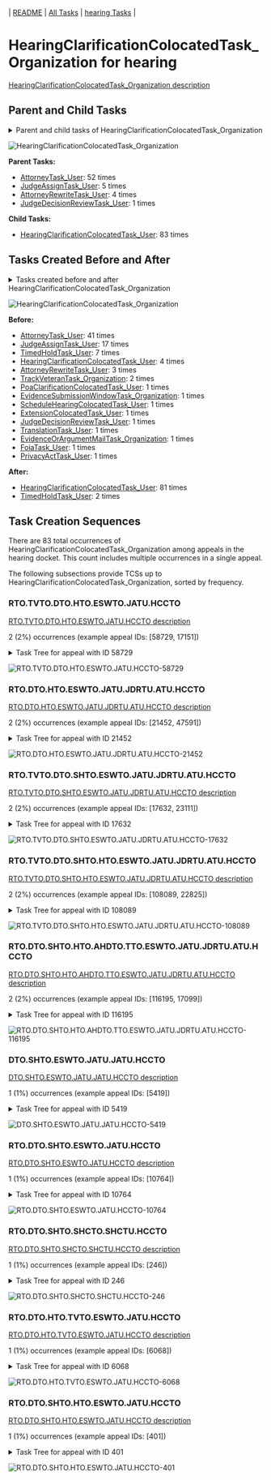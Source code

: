 <!-- DO NOT EDIT THIS FILE.  This file is autogenerated. -->
| [README](../README.md) | [All Tasks](../alltasks.md) | [hearing Tasks](tasklist.md) |

# HearingClarificationColocatedTask_Organization for hearing

[HearingClarificationColocatedTask_Organization description](../descr/HearingClarificationColocatedTask_Organization.md)

## Parent and Child Tasks

<details><summary markdown='span'>Parent and child tasks of HearingClarificationColocatedTask_Organization
</summary>

```
digraph G {
rankdir=LR;
node [shape=box]
"HearingClarificationColocatedTask_Organization" -> "HearingClarificationColocatedTask_User" [label=83]
"AttorneyTask_User" -> "HearingClarificationColocatedTask_Organization" [label=52]
"JudgeAssignTask_User" -> "HearingClarificationColocatedTask_Organization" [label=5]
"AttorneyRewriteTask_User" -> "HearingClarificationColocatedTask_Organization" [label=4]
"JudgeDecisionReviewTask_User" -> "HearingClarificationColocatedTask_Organization" [label=1]
}
```
</details>

![HearingClarificationColocatedTask_Organization](dot/HearingClarificationColocatedTask_Organization-parentchild.dot.png)

**Parent Tasks:**

   * [AttorneyTask_User](AttorneyTask_User.md): 52 times
   * [JudgeAssignTask_User](JudgeAssignTask_User.md): 5 times
   * [AttorneyRewriteTask_User](AttorneyRewriteTask_User.md): 4 times
   * [JudgeDecisionReviewTask_User](JudgeDecisionReviewTask_User.md): 1 times

**Child Tasks:**

   * [HearingClarificationColocatedTask_User](HearingClarificationColocatedTask_User.md): 83 times

## Tasks Created Before and After

<details><summary markdown='span'>Tasks created before and after HearingClarificationColocatedTask_Organization</summary>

```
digraph G {
rankdir=LR;

"HearingClarificationColocatedTask_Organization" -> "HearingClarificationColocatedTask_User" [label=81]
"HearingClarificationColocatedTask_Organization" -> "TimedHoldTask_User" [label=2]
"AttorneyTask_User" -> "HearingClarificationColocatedTask_Organization" [label=41]
"JudgeAssignTask_User" -> "HearingClarificationColocatedTask_Organization" [label=17]
"TimedHoldTask_User" -> "HearingClarificationColocatedTask_Organization" [label=7]
"HearingClarificationColocatedTask_User" -> "HearingClarificationColocatedTask_Organization" [label=4]
"AttorneyRewriteTask_User" -> "HearingClarificationColocatedTask_Organization" [label=3]
"TrackVeteranTask_Organization" -> "HearingClarificationColocatedTask_Organization" [label=2]
"TranslationTask_User" -> "HearingClarificationColocatedTask_Organization" [label=1]
"ScheduleHearingColocatedTask_User" -> "HearingClarificationColocatedTask_Organization" [label=1]
"PrivacyActTask_User" -> "HearingClarificationColocatedTask_Organization" [label=1]
"PoaClarificationColocatedTask_User" -> "HearingClarificationColocatedTask_Organization" [label=1]
"JudgeDecisionReviewTask_User" -> "HearingClarificationColocatedTask_Organization" [label=1]
"FoiaTask_User" -> "HearingClarificationColocatedTask_Organization" [label=1]
"ExtensionColocatedTask_User" -> "HearingClarificationColocatedTask_Organization" [label=1]
"EvidenceSubmissionWindowTask_Organization" -> "HearingClarificationColocatedTask_Organization" [label=1]
"EvidenceOrArgumentMailTask_Organization" -> "HearingClarificationColocatedTask_Organization" [label=1]
}
```
</details>

![HearingClarificationColocatedTask_Organization](dot/HearingClarificationColocatedTask_Organization.dot.png)

**Before:**

   * [AttorneyTask_User](AttorneyTask_User.md): 41 times
   * [JudgeAssignTask_User](JudgeAssignTask_User.md): 17 times
   * [TimedHoldTask_User](TimedHoldTask_User.md): 7 times
   * [HearingClarificationColocatedTask_User](HearingClarificationColocatedTask_User.md): 4 times
   * [AttorneyRewriteTask_User](AttorneyRewriteTask_User.md): 3 times
   * [TrackVeteranTask_Organization](TrackVeteranTask_Organization.md): 2 times
   * [PoaClarificationColocatedTask_User](PoaClarificationColocatedTask_User.md): 1 times
   * [EvidenceSubmissionWindowTask_Organization](EvidenceSubmissionWindowTask_Organization.md): 1 times
   * [ScheduleHearingColocatedTask_User](ScheduleHearingColocatedTask_User.md): 1 times
   * [ExtensionColocatedTask_User](ExtensionColocatedTask_User.md): 1 times
   * [JudgeDecisionReviewTask_User](JudgeDecisionReviewTask_User.md): 1 times
   * [TranslationTask_User](TranslationTask_User.md): 1 times
   * [EvidenceOrArgumentMailTask_Organization](EvidenceOrArgumentMailTask_Organization.md): 1 times
   * [FoiaTask_User](FoiaTask_User.md): 1 times
   * [PrivacyActTask_User](PrivacyActTask_User.md): 1 times

**After:**

   * [HearingClarificationColocatedTask_User](HearingClarificationColocatedTask_User.md): 81 times
   * [TimedHoldTask_User](TimedHoldTask_User.md): 2 times

## Task Creation Sequences

There are 83 total occurrences of HearingClarificationColocatedTask_Organization among appeals in the hearing docket.  This count includes multiple occurrences in a single appeal.

The following subsections provide TCSs up to HearingClarificationColocatedTask_Organization, sorted by frequency.

### RTO.TVTO.DTO.HTO.ESWTO.JATU.HCCTO

[RTO.TVTO.DTO.HTO.ESWTO.JATU.HCCTO description](../descr/RTO.TVTO.DTO.HTO.ESWTO.JATU.HCCTO.md)

2 (2%) occurrences (example appeal IDs: [58729, 17151])

<details><summary markdown='span'>Task Tree for appeal with ID 58729</summary>

```
@startuml
skinparam {
  ObjectBorderColor #555
  ObjectBorderThickness 0
  ObjectFontStyle bold
  ObjectFontSize 14
  ObjectAttributeFontColor #333
  ObjectAttributeFontSize 12
}
  object 0.RootTask #8dd3c7 {
Organization
}
  object 1.TrackVeteranTask #bebada {
Organization
}
  object 2.DistributionTask #ffffb3 {
Organization
}
  object 3.HearingTask #fb8072 {
Organization
}
  object 4.ScheduleHearingTask #80b1d3 {
Organization
}
  object 5.EvidenceSubmissionWindowTask #fccde5 {
Organization
}
  object 6.JudgeAssignTask #ccebc5 {
User
}
  object 7.JudgeDecisionReviewTask #d9d9d9 {
User
}
  object 8.AttorneyTask #bc80bd {
User
}
  object 9.HearingClarificationColocatedTask #ccebc5 {
Organization  <back:white>    </back>
}
  object 10.HearingClarificationColocatedTask #ccebc5 {
User
}
  object 11.HearingClarificationColocatedTask #ccebc5 {
User
}
  object 12.TimedHoldTask #fccde5 {
User
}
  object 13.HearingClarificationColocatedTask #ccebc5 {
Organization  <back:white>    </back>
}
  object 14.HearingClarificationColocatedTask #ccebc5 {
User
}
  object 15.TimedHoldTask #fccde5 {
User
}
  object 16.ScheduleHearingColocatedTask #ccebc5 {
Organization
}
  object 17.DistributionTask #ffffb3 {
Organization
}
  object 18.HearingTask #fb8072 {
Organization
}
  object 19.ScheduleHearingTask #80b1d3 {
Organization
}
  object 20.EvidenceSubmissionWindowTask #fccde5 {
Organization
}
  object 21.JudgeAssignTask #ccebc5 {
User
}
  object 22.JudgeDecisionReviewTask #d9d9d9 {
User
}
  object 23.AttorneyTask #bc80bd {
User
}
  object 24.BvaDispatchTask #b3de69 {
Organization
}
  object 25.BvaDispatchTask #b3de69 {
User
}
  object 26.EvidenceOrArgumentMailTask #ffffb3 {
Organization
}
  object 27.EvidenceOrArgumentMailTask #ffffb3 {
Organization
}
  object 28.EvidenceOrArgumentMailTask #ffffb3 {
User
}
  object 29.EvidenceOrArgumentMailTask #ffffb3 {
Organization
}
  object 30.EvidenceOrArgumentMailTask #ffffb3 {
Organization
}
  object 31.EvidenceOrArgumentMailTask #ffffb3 {
User
}
  object 32.EvidenceOrArgumentMailTask #ffffb3 {
User
}
  object 33.EvidenceOrArgumentMailTask #ffffb3 {
User
}
0.RootTask -- 1.TrackVeteranTask
0.RootTask -- 2.DistributionTask
2.DistributionTask -- 3.HearingTask
3.HearingTask -- 4.ScheduleHearingTask
3.HearingTask -- 5.EvidenceSubmissionWindowTask
0.RootTask -- 6.JudgeAssignTask
0.RootTask -- 7.JudgeDecisionReviewTask
7.JudgeDecisionReviewTask -- 8.AttorneyTask
8.AttorneyTask -- 9.HearingClarificationColocatedTask
9.HearingClarificationColocatedTask -- 10.HearingClarificationColocatedTask
9.HearingClarificationColocatedTask -- 11.HearingClarificationColocatedTask
11.HearingClarificationColocatedTask -- 12.TimedHoldTask
8.AttorneyTask -- 13.HearingClarificationColocatedTask
13.HearingClarificationColocatedTask -- 14.HearingClarificationColocatedTask
14.HearingClarificationColocatedTask -- 15.TimedHoldTask
8.AttorneyTask -- 16.ScheduleHearingColocatedTask
0.RootTask -- 17.DistributionTask
17.DistributionTask -- 18.HearingTask
18.HearingTask -- 19.ScheduleHearingTask
18.HearingTask -- 20.EvidenceSubmissionWindowTask
0.RootTask -- 21.JudgeAssignTask
0.RootTask -- 22.JudgeDecisionReviewTask
22.JudgeDecisionReviewTask -- 23.AttorneyTask
0.RootTask -- 24.BvaDispatchTask
24.BvaDispatchTask -- 25.BvaDispatchTask
0.RootTask -- 26.EvidenceOrArgumentMailTask
26.EvidenceOrArgumentMailTask -- 27.EvidenceOrArgumentMailTask
27.EvidenceOrArgumentMailTask -- 28.EvidenceOrArgumentMailTask
0.RootTask -- 29.EvidenceOrArgumentMailTask
29.EvidenceOrArgumentMailTask -- 30.EvidenceOrArgumentMailTask
30.EvidenceOrArgumentMailTask -- 31.EvidenceOrArgumentMailTask
30.EvidenceOrArgumentMailTask -- 32.EvidenceOrArgumentMailTask
27.EvidenceOrArgumentMailTask -- 33.EvidenceOrArgumentMailTask
@enduml
```
</details>

![RTO.TVTO.DTO.HTO.ESWTO.JATU.HCCTO-58729](uml/RTO.TVTO.DTO.HTO.ESWTO.JATU.HCCTO-58729.png)

### RTO.DTO.HTO.ESWTO.JATU.JDRTU.ATU.HCCTO

[RTO.DTO.HTO.ESWTO.JATU.JDRTU.ATU.HCCTO description](../descr/RTO.DTO.HTO.ESWTO.JATU.JDRTU.ATU.HCCTO.md)

2 (2%) occurrences (example appeal IDs: [21452, 47591])

<details><summary markdown='span'>Task Tree for appeal with ID 21452</summary>

```
@startuml
skinparam {
  ObjectBorderColor #555
  ObjectBorderThickness 0
  ObjectFontStyle bold
  ObjectFontSize 14
  ObjectAttributeFontColor #333
  ObjectAttributeFontSize 12
}
  object 0.RootTask #8dd3c7 {
Organization
}
  object 1.DistributionTask #ffffb3 {
Organization
}
  object 2.HearingTask #fb8072 {
Organization
}
  object 3.ScheduleHearingTask #80b1d3 {
Organization
}
  object 4.EvidenceSubmissionWindowTask #fccde5 {
Organization
}
  object 5.JudgeAssignTask #ccebc5 {
User
}
  object 6.JudgeDecisionReviewTask #d9d9d9 {
User
}
  object 7.AttorneyTask #bc80bd {
User
}
  object 8.HearingClarificationColocatedTask #ccebc5 {
Organization  <back:white>    </back>
}
  object 9.HearingClarificationColocatedTask #ccebc5 {
User
}
0.RootTask -- 1.DistributionTask
1.DistributionTask -- 2.HearingTask
2.HearingTask -- 3.ScheduleHearingTask
2.HearingTask -- 4.EvidenceSubmissionWindowTask
0.RootTask -- 5.JudgeAssignTask
0.RootTask -- 6.JudgeDecisionReviewTask
6.JudgeDecisionReviewTask -- 7.AttorneyTask
7.AttorneyTask -- 8.HearingClarificationColocatedTask
8.HearingClarificationColocatedTask -- 9.HearingClarificationColocatedTask
@enduml
```
</details>

![RTO.DTO.HTO.ESWTO.JATU.JDRTU.ATU.HCCTO-21452](uml/RTO.DTO.HTO.ESWTO.JATU.JDRTU.ATU.HCCTO-21452.png)

### RTO.TVTO.DTO.SHTO.ESWTO.JATU.JDRTU.ATU.HCCTO

[RTO.TVTO.DTO.SHTO.ESWTO.JATU.JDRTU.ATU.HCCTO description](../descr/RTO.TVTO.DTO.SHTO.ESWTO.JATU.JDRTU.ATU.HCCTO.md)

2 (2%) occurrences (example appeal IDs: [17632, 23111])

<details><summary markdown='span'>Task Tree for appeal with ID 17632</summary>

```
@startuml
skinparam {
  ObjectBorderColor #555
  ObjectBorderThickness 0
  ObjectFontStyle bold
  ObjectFontSize 14
  ObjectAttributeFontColor #333
  ObjectAttributeFontSize 12
}
  object 0.RootTask #8dd3c7 {
Organization
}
  object 1.TrackVeteranTask #bebada {
Organization
}
  object 2.DistributionTask #ffffb3 {
Organization
}
  object 3.HearingTask #fb8072 {
Organization
}
  object 4.ScheduleHearingTask #80b1d3 {
Organization
}
  object 5.AssignHearingDispositionTask #8dd3c7 {
Organization
}
  object 6.EvidenceSubmissionWindowTask #fccde5 {
Organization
}
  object 7.JudgeAssignTask #ccebc5 {
User
}
  object 8.JudgeDecisionReviewTask #d9d9d9 {
User
}
  object 9.AttorneyTask #bc80bd {
User
}
  object 10.HearingClarificationColocatedTask #ccebc5 {
Organization  <back:white>    </back>
}
  object 11.HearingClarificationColocatedTask #ccebc5 {
User
}
  object 12.TimedHoldTask #fccde5 {
User
}
  object 13.BvaDispatchTask #b3de69 {
Organization
}
  object 14.BvaDispatchTask #b3de69 {
User
}
  object 15.BvaDispatchTask #b3de69 {
User
}
  object 16.BvaDispatchTask #b3de69 {
User
}
0.RootTask -- 1.TrackVeteranTask
0.RootTask -- 2.DistributionTask
2.DistributionTask -- 3.HearingTask
3.HearingTask -- 4.ScheduleHearingTask
3.HearingTask -- 5.AssignHearingDispositionTask
2.DistributionTask -- 6.EvidenceSubmissionWindowTask
0.RootTask -- 7.JudgeAssignTask
0.RootTask -- 8.JudgeDecisionReviewTask
8.JudgeDecisionReviewTask -- 9.AttorneyTask
9.AttorneyTask -- 10.HearingClarificationColocatedTask
10.HearingClarificationColocatedTask -- 11.HearingClarificationColocatedTask
11.HearingClarificationColocatedTask -- 12.TimedHoldTask
0.RootTask -- 13.BvaDispatchTask
13.BvaDispatchTask -- 14.BvaDispatchTask
13.BvaDispatchTask -- 15.BvaDispatchTask
13.BvaDispatchTask -- 16.BvaDispatchTask
@enduml
```
</details>

![RTO.TVTO.DTO.SHTO.ESWTO.JATU.JDRTU.ATU.HCCTO-17632](uml/RTO.TVTO.DTO.SHTO.ESWTO.JATU.JDRTU.ATU.HCCTO-17632.png)

### RTO.TVTO.DTO.SHTO.HTO.ESWTO.JATU.JDRTU.ATU.HCCTO

[RTO.TVTO.DTO.SHTO.HTO.ESWTO.JATU.JDRTU.ATU.HCCTO description](../descr/RTO.TVTO.DTO.SHTO.HTO.ESWTO.JATU.JDRTU.ATU.HCCTO.md)

2 (2%) occurrences (example appeal IDs: [108089, 22825])

<details><summary markdown='span'>Task Tree for appeal with ID 108089</summary>

```
@startuml
skinparam {
  ObjectBorderColor #555
  ObjectBorderThickness 0
  ObjectFontStyle bold
  ObjectFontSize 14
  ObjectAttributeFontColor #333
  ObjectAttributeFontSize 12
}
  object 0.RootTask #8dd3c7 {
Organization
}
  object 1.TrackVeteranTask #bebada {
Organization
}
  object 2.DistributionTask #ffffb3 {
Organization
}
  object 3.HearingTask #fb8072 {
Organization
}
  object 4.ScheduleHearingTask #80b1d3 {
Organization
}
  object 5.AssignHearingDispositionTask #8dd3c7 {
Organization
}
  object 6.HearingTask #fb8072 {
Organization
}
  object 7.ScheduleHearingTask #80b1d3 {
Organization
}
  object 8.EvidenceSubmissionWindowTask #fccde5 {
Organization
}
  object 9.JudgeAssignTask #ccebc5 {
User
}
  object 10.OtherMotionMailTask #ffed6f {
Organization
}
  object 11.OtherMotionMailTask #ffed6f {
Organization
}
  object 12.JudgeDecisionReviewTask #d9d9d9 {
User
}
  object 13.AttorneyTask #bc80bd {
User
}
  object 14.OtherMotionMailTask #ffed6f {
User
}
  object 15.HearingClarificationColocatedTask #ccebc5 {
Organization  <back:white>    </back>
}
  object 16.HearingClarificationColocatedTask #ccebc5 {
User
}
  object 17.OtherColocatedTask #80b1d3 {
Organization
}
  object 18.OtherColocatedTask #80b1d3 {
User
}
  object 19.TimedHoldTask #fccde5 {
User
}
  object 20.TimedHoldTask #fccde5 {
User
}
0.RootTask -- 1.TrackVeteranTask
0.RootTask -- 2.DistributionTask
2.DistributionTask -- 3.HearingTask
3.HearingTask -- 4.ScheduleHearingTask
3.HearingTask -- 5.AssignHearingDispositionTask
2.DistributionTask -- 6.HearingTask
6.HearingTask -- 7.ScheduleHearingTask
6.HearingTask -- 8.EvidenceSubmissionWindowTask
0.RootTask -- 9.JudgeAssignTask
0.RootTask -- 10.OtherMotionMailTask
10.OtherMotionMailTask -- 11.OtherMotionMailTask
0.RootTask -- 12.JudgeDecisionReviewTask
12.JudgeDecisionReviewTask -- 13.AttorneyTask
11.OtherMotionMailTask -- 14.OtherMotionMailTask
13.AttorneyTask -- 15.HearingClarificationColocatedTask
15.HearingClarificationColocatedTask -- 16.HearingClarificationColocatedTask
13.AttorneyTask -- 17.OtherColocatedTask
17.OtherColocatedTask -- 18.OtherColocatedTask
18.OtherColocatedTask -- 19.TimedHoldTask
18.OtherColocatedTask -- 20.TimedHoldTask
@enduml
```
</details>

![RTO.TVTO.DTO.SHTO.HTO.ESWTO.JATU.JDRTU.ATU.HCCTO-108089](uml/RTO.TVTO.DTO.SHTO.HTO.ESWTO.JATU.JDRTU.ATU.HCCTO-108089.png)

### RTO.DTO.SHTO.HTO.AHDTO.TTO.ESWTO.JATU.JDRTU.ATU.HCCTO

[RTO.DTO.SHTO.HTO.AHDTO.TTO.ESWTO.JATU.JDRTU.ATU.HCCTO description](../descr/RTO.DTO.SHTO.HTO.AHDTO.TTO.ESWTO.JATU.JDRTU.ATU.HCCTO.md)

2 (2%) occurrences (example appeal IDs: [116195, 17099])

<details><summary markdown='span'>Task Tree for appeal with ID 116195</summary>

```
@startuml
skinparam {
  ObjectBorderColor #555
  ObjectBorderThickness 0
  ObjectFontStyle bold
  ObjectFontSize 14
  ObjectAttributeFontColor #333
  ObjectAttributeFontSize 12
}
  object 0.RootTask #8dd3c7 {
Organization
}
  object 1.DistributionTask #ffffb3 {
Organization
}
  object 2.HearingTask #fb8072 {
Organization
}
  object 3.ScheduleHearingTask #80b1d3 {
Organization
}
  object 4.AssignHearingDispositionTask #8dd3c7 {
Organization
}
  object 5.HearingTask #fb8072 {
Organization
}
  object 6.AssignHearingDispositionTask #8dd3c7 {
Organization
}
  object 7.HearingTask #fb8072 {
Organization
}
  object 8.AssignHearingDispositionTask #8dd3c7 {
Organization
}
  object 9.HearingTask #fb8072 {
Organization
}
  object 10.ScheduleHearingTask #80b1d3 {
Organization
}
  object 11.TranscriptionTask #fb8072 {
Organization
}
  object 12.EvidenceSubmissionWindowTask #fccde5 {
Organization
}
  object 13.JudgeAssignTask #ccebc5 {
User
}
  object 14.JudgeDecisionReviewTask #d9d9d9 {
User
}
  object 15.AttorneyTask #bc80bd {
User
}
  object 16.HearingClarificationColocatedTask #ccebc5 {
Organization  <back:white>    </back>
}
  object 17.HearingClarificationColocatedTask #ccebc5 {
User
}
  object 18.TimedHoldTask #fccde5 {
User
}
0.RootTask -- 1.DistributionTask
1.DistributionTask -- 2.HearingTask
2.HearingTask -- 3.ScheduleHearingTask
2.HearingTask -- 4.AssignHearingDispositionTask
1.DistributionTask -- 5.HearingTask
5.HearingTask -- 6.AssignHearingDispositionTask
1.DistributionTask -- 7.HearingTask
7.HearingTask -- 8.AssignHearingDispositionTask
1.DistributionTask -- 9.HearingTask
9.HearingTask -- 10.ScheduleHearingTask
8.AssignHearingDispositionTask -- 11.TranscriptionTask
8.AssignHearingDispositionTask -- 12.EvidenceSubmissionWindowTask
0.RootTask -- 13.JudgeAssignTask
0.RootTask -- 14.JudgeDecisionReviewTask
14.JudgeDecisionReviewTask -- 15.AttorneyTask
15.AttorneyTask -- 16.HearingClarificationColocatedTask
16.HearingClarificationColocatedTask -- 17.HearingClarificationColocatedTask
17.HearingClarificationColocatedTask -- 18.TimedHoldTask
@enduml
```
</details>

![RTO.DTO.SHTO.HTO.AHDTO.TTO.ESWTO.JATU.JDRTU.ATU.HCCTO-116195](uml/RTO.DTO.SHTO.HTO.AHDTO.TTO.ESWTO.JATU.JDRTU.ATU.HCCTO-116195.png)

### DTO.SHTO.ESWTO.JATU.JATU.HCCTO

[DTO.SHTO.ESWTO.JATU.JATU.HCCTO description](../descr/DTO.SHTO.ESWTO.JATU.JATU.HCCTO.md)

1 (1%) occurrences (example appeal IDs: [5419])

<details><summary markdown='span'>Task Tree for appeal with ID 5419</summary>

```
@startuml
skinparam {
  ObjectBorderColor #555
  ObjectBorderThickness 0
  ObjectFontStyle bold
  ObjectFontSize 14
  ObjectAttributeFontColor #333
  ObjectAttributeFontSize 12
}
  object 0.RootTask #8dd3c7 {
Organization
}
  object 1.TrackVeteranTask #bebada {
Organization
}
  object 2.DistributionTask #ffffb3 {
Organization
}
  object 3.HearingTask #fb8072 {
Organization
}
  object 4.ScheduleHearingTask #80b1d3 {
Organization
}
  object 5.AssignHearingDispositionTask #8dd3c7 {
Organization
}
  object 6.EvidenceSubmissionWindowTask #fccde5 {
Organization
}
  object 7.JudgeAssignTask #ccebc5 {
User
}
  object 8.JudgeDecisionReviewTask #d9d9d9 {
User
}
  object 9.AttorneyTask #bc80bd {
User
}
  object 10.JudgeAssignTask #ccebc5 {
User
}
  object 11.HearingClarificationColocatedTask #ccebc5 {
Organization  <back:white>    </back>
}
  object 12.HearingClarificationColocatedTask #ccebc5 {
User
}
  object 13.TimedHoldTask #fccde5 {
User
}
  object 14.JudgeDecisionReviewTask #d9d9d9 {
User
}
  object 15.AttorneyTask #bc80bd {
User
}
0.RootTask -- 1.TrackVeteranTask
0.RootTask -- 2.DistributionTask
2.DistributionTask -- 3.HearingTask
3.HearingTask -- 4.ScheduleHearingTask
3.HearingTask -- 5.AssignHearingDispositionTask
2.DistributionTask -- 6.EvidenceSubmissionWindowTask
0.RootTask -- 7.JudgeAssignTask
0.RootTask -- 8.JudgeDecisionReviewTask
8.JudgeDecisionReviewTask -- 9.AttorneyTask
0.RootTask -- 10.JudgeAssignTask
10.JudgeAssignTask -- 11.HearingClarificationColocatedTask
11.HearingClarificationColocatedTask -- 12.HearingClarificationColocatedTask
12.HearingClarificationColocatedTask -- 13.TimedHoldTask
0.RootTask -- 14.JudgeDecisionReviewTask
14.JudgeDecisionReviewTask -- 15.AttorneyTask
@enduml
```
</details>

![DTO.SHTO.ESWTO.JATU.JATU.HCCTO-5419](uml/DTO.SHTO.ESWTO.JATU.JATU.HCCTO-5419.png)

### RTO.DTO.SHTO.ESWTO.JATU.HCCTO

[RTO.DTO.SHTO.ESWTO.JATU.HCCTO description](../descr/RTO.DTO.SHTO.ESWTO.JATU.HCCTO.md)

1 (1%) occurrences (example appeal IDs: [10764])

<details><summary markdown='span'>Task Tree for appeal with ID 10764</summary>

```
@startuml
skinparam {
  ObjectBorderColor #555
  ObjectBorderThickness 0
  ObjectFontStyle bold
  ObjectFontSize 14
  ObjectAttributeFontColor #333
  ObjectAttributeFontSize 12
}
  object 0.RootTask #8dd3c7 {
Organization
}
  object 1.TrackVeteranTask #bebada {
Organization
}
  object 2.DistributionTask #ffffb3 {
Organization
}
  object 3.HearingTask #fb8072 {
Organization
}
  object 4.ScheduleHearingTask #80b1d3 {
Organization
}
  object 5.AssignHearingDispositionTask #8dd3c7 {
Organization
}
  object 6.EvidenceSubmissionWindowTask #fccde5 {
Organization
}
  object 7.JudgeAssignTask #ccebc5 {
User
}
  object 8.JudgeDecisionReviewTask #d9d9d9 {
User
}
  object 9.AttorneyTask #bc80bd {
User
}
  object 10.HearingClarificationColocatedTask #ccebc5 {
Organization  <back:white>    </back>
}
  object 11.HearingClarificationColocatedTask #ccebc5 {
User
}
  object 12.TimedHoldTask #fccde5 {
User
}
  object 13.ScheduleHearingColocatedTask #ccebc5 {
Organization
}
  object 14.TimedHoldTask #fccde5 {
Organization
}
  object 15.HearingTask #fb8072 {
Organization
}
  object 16.ScheduleHearingTask #80b1d3 {
Organization
}
  object 17.ScheduleHearingColocatedTask #ccebc5 {
Organization
}
  object 18.HearingTask #fb8072 {
Organization
}
  object 19.ScheduleHearingTask #80b1d3 {
Organization
}
  object 20.DistributionTask #ffffb3 {
Organization
}
  object 21.DistributionTask #ffffb3 {
Organization
}
  object 22.HearingAdminActionVerifyAddressTask #ffed6f {
Organization
}
  object 23.AssignHearingDispositionTask #8dd3c7 {
Organization
}
  object 24.TrackVeteranTask #bebada {
Organization
}
  object 25.TrackVeteranTask #bebada {
Organization
}
0.RootTask -- 1.TrackVeteranTask
0.RootTask -- 2.DistributionTask
2.DistributionTask -- 3.HearingTask
3.HearingTask -- 4.ScheduleHearingTask
3.HearingTask -- 5.AssignHearingDispositionTask
2.DistributionTask -- 6.EvidenceSubmissionWindowTask
0.RootTask -- 7.JudgeAssignTask
0.RootTask -- 8.JudgeDecisionReviewTask
8.JudgeDecisionReviewTask -- 9.AttorneyTask
9.AttorneyTask -- 10.HearingClarificationColocatedTask
10.HearingClarificationColocatedTask -- 11.HearingClarificationColocatedTask
11.HearingClarificationColocatedTask -- 12.TimedHoldTask
9.AttorneyTask -- 13.ScheduleHearingColocatedTask
13.ScheduleHearingColocatedTask -- 14.TimedHoldTask
20.DistributionTask -- 15.HearingTask
15.HearingTask -- 16.ScheduleHearingTask
9.AttorneyTask -- 17.ScheduleHearingColocatedTask
21.DistributionTask -- 18.HearingTask
18.HearingTask -- 19.ScheduleHearingTask
0.RootTask -- 20.DistributionTask
0.RootTask -- 21.DistributionTask
16.ScheduleHearingTask -- 22.HearingAdminActionVerifyAddressTask
15.HearingTask -- 23.AssignHearingDispositionTask
0.RootTask -- 24.TrackVeteranTask
0.RootTask -- 25.TrackVeteranTask
@enduml
```
</details>

![RTO.DTO.SHTO.ESWTO.JATU.HCCTO-10764](uml/RTO.DTO.SHTO.ESWTO.JATU.HCCTO-10764.png)

### RTO.DTO.SHTO.SHCTO.SHCTU.HCCTO

[RTO.DTO.SHTO.SHCTO.SHCTU.HCCTO description](../descr/RTO.DTO.SHTO.SHCTO.SHCTU.HCCTO.md)

1 (1%) occurrences (example appeal IDs: [246])

<details><summary markdown='span'>Task Tree for appeal with ID 246</summary>

```
@startuml
skinparam {
  ObjectBorderColor #555
  ObjectBorderThickness 0
  ObjectFontStyle bold
  ObjectFontSize 14
  ObjectAttributeFontColor #333
  ObjectAttributeFontSize 12
}
  object 0.RootTask #8dd3c7 {
Organization
}
  object 1.DistributionTask #ffffb3 {
Organization
}
  object 2.HearingTask #fb8072 {
Organization
}
  object 3.ScheduleHearingTask #80b1d3 {
Organization
}
  object 4.AssignHearingDispositionTask #8dd3c7 {
Organization
}
  object 5.JudgeAssignTask #ccebc5 {
User
}
  object 6.AttorneyTask #bc80bd {
User
}
  object 7.ScheduleHearingColocatedTask #ccebc5 {
Organization
}
  object 8.ScheduleHearingColocatedTask #ccebc5 {
User
}
  object 9.ScheduleHearingColocatedTask #ccebc5 {
Organization
}
  object 10.ScheduleHearingColocatedTask #ccebc5 {
User
}
  object 11.HearingClarificationColocatedTask #ccebc5 {
Organization  <back:white>    </back>
}
  object 12.HearingClarificationColocatedTask #ccebc5 {
User
}
  object 13.TimedHoldTask #fccde5 {
User
}
  object 14.TimedHoldTask #fccde5 {
User
}
  object 15.ScheduleHearingColocatedTask #ccebc5 {
Organization
}
  object 16.HearingTask #fb8072 {
Organization
}
  object 17.ScheduleHearingTask #80b1d3 {
Organization
}
  object 18.ScheduleHearingColocatedTask #ccebc5 {
Organization
}
  object 19.HearingTask #fb8072 {
Organization
}
  object 20.ScheduleHearingTask #80b1d3 {
Organization
}
  object 21.AssignHearingDispositionTask #8dd3c7 {
Organization
}
  object 22.EvidenceSubmissionWindowTask #fccde5 {
Organization
}
  object 23.ScheduleHearingColocatedTask #ccebc5 {
Organization
}
  object 24.HearingTask #fb8072 {
Organization
}
  object 25.ScheduleHearingTask #80b1d3 {
Organization
}
  object 26.DistributionTask #ffffb3 {
Organization
}
  object 27.DistributionTask #ffffb3 {
Organization
}
  object 28.DistributionTask #ffffb3 {
Organization
}
  object 29.TranscriptionTask #fb8072 {
Organization
}
  object 30.EvidenceSubmissionWindowTask #fccde5 {
Organization
}
  object 31.EvidenceSubmissionWindowTask #fccde5 {
User
}
  object 32.JudgeAssignTask #ccebc5 {
User
}
  object 33.JudgeDecisionReviewTask #d9d9d9 {
User
}
  object 34.AttorneyTask #bc80bd {
User
}
  object 35.BvaDispatchTask #b3de69 {
Organization
}
  object 36.BvaDispatchTask #b3de69 {
User
}
  object 37.JudgeDispatchReturnTask #ffffb3 {
User
}
0.RootTask -- 1.DistributionTask
1.DistributionTask -- 2.HearingTask
2.HearingTask -- 3.ScheduleHearingTask
2.HearingTask -- 4.AssignHearingDispositionTask
0.RootTask -- 5.JudgeAssignTask
5.JudgeAssignTask -- 6.AttorneyTask
6.AttorneyTask -- 7.ScheduleHearingColocatedTask
7.ScheduleHearingColocatedTask -- 8.ScheduleHearingColocatedTask
6.AttorneyTask -- 9.ScheduleHearingColocatedTask
9.ScheduleHearingColocatedTask -- 10.ScheduleHearingColocatedTask
6.AttorneyTask -- 11.HearingClarificationColocatedTask
11.HearingClarificationColocatedTask -- 12.HearingClarificationColocatedTask
12.HearingClarificationColocatedTask -- 13.TimedHoldTask
12.HearingClarificationColocatedTask -- 14.TimedHoldTask
6.AttorneyTask -- 15.ScheduleHearingColocatedTask
27.DistributionTask -- 16.HearingTask
16.HearingTask -- 17.ScheduleHearingTask
6.AttorneyTask -- 18.ScheduleHearingColocatedTask
28.DistributionTask -- 19.HearingTask
19.HearingTask -- 20.ScheduleHearingTask
16.HearingTask -- 21.AssignHearingDispositionTask
19.HearingTask -- 22.EvidenceSubmissionWindowTask
6.AttorneyTask -- 23.ScheduleHearingColocatedTask
26.DistributionTask -- 24.HearingTask
24.HearingTask -- 25.ScheduleHearingTask
0.RootTask -- 26.DistributionTask
0.RootTask -- 27.DistributionTask
0.RootTask -- 28.DistributionTask
21.AssignHearingDispositionTask -- 29.TranscriptionTask
21.AssignHearingDispositionTask -- 30.EvidenceSubmissionWindowTask
30.EvidenceSubmissionWindowTask -- 31.EvidenceSubmissionWindowTask
0.RootTask -- 32.JudgeAssignTask
0.RootTask -- 33.JudgeDecisionReviewTask
33.JudgeDecisionReviewTask -- 34.AttorneyTask
0.RootTask -- 35.BvaDispatchTask
35.BvaDispatchTask -- 36.BvaDispatchTask
36.BvaDispatchTask -- 37.JudgeDispatchReturnTask
@enduml
```
</details>

![RTO.DTO.SHTO.SHCTO.SHCTU.HCCTO-246](uml/RTO.DTO.SHTO.SHCTO.SHCTU.HCCTO-246.png)

### RTO.DTO.HTO.TVTO.ESWTO.JATU.HCCTO

[RTO.DTO.HTO.TVTO.ESWTO.JATU.HCCTO description](../descr/RTO.DTO.HTO.TVTO.ESWTO.JATU.HCCTO.md)

1 (1%) occurrences (example appeal IDs: [6068])

<details><summary markdown='span'>Task Tree for appeal with ID 6068</summary>

```
@startuml
skinparam {
  ObjectBorderColor #555
  ObjectBorderThickness 0
  ObjectFontStyle bold
  ObjectFontSize 14
  ObjectAttributeFontColor #333
  ObjectAttributeFontSize 12
}
  object 0.RootTask #8dd3c7 {
Organization
}
  object 1.TrackVeteranTask #bebada {
Organization
}
  object 2.DistributionTask #ffffb3 {
Organization
}
  object 3.HearingTask #fb8072 {
Organization
}
  object 4.ScheduleHearingTask #80b1d3 {
Organization
}
  object 5.TrackVeteranTask #bebada {
Organization
}
  object 6.HearingAdminActionVerifyAddressTask #ffed6f {
Organization
}
  object 7.EvidenceSubmissionWindowTask #fccde5 {
Organization
}
  object 8.JudgeAssignTask #ccebc5 {
User
}
  object 9.JudgeDecisionReviewTask #d9d9d9 {
User
}
  object 10.AttorneyTask #bc80bd {
User
}
  object 11.HearingClarificationColocatedTask #ccebc5 {
Organization  <back:white>    </back>
}
  object 12.HearingClarificationColocatedTask #ccebc5 {
User
}
  object 13.TimedHoldTask #fccde5 {
User
}
  object 14.ScheduleHearingColocatedTask #ccebc5 {
Organization
}
  object 15.DistributionTask #ffffb3 {
Organization
}
  object 16.HearingTask #fb8072 {
Organization
}
  object 17.ScheduleHearingTask #80b1d3 {
Organization
}
0.RootTask -- 1.TrackVeteranTask
0.RootTask -- 2.DistributionTask
2.DistributionTask -- 3.HearingTask
3.HearingTask -- 4.ScheduleHearingTask
0.RootTask -- 5.TrackVeteranTask
4.ScheduleHearingTask -- 6.HearingAdminActionVerifyAddressTask
3.HearingTask -- 7.EvidenceSubmissionWindowTask
0.RootTask -- 8.JudgeAssignTask
0.RootTask -- 9.JudgeDecisionReviewTask
9.JudgeDecisionReviewTask -- 10.AttorneyTask
10.AttorneyTask -- 11.HearingClarificationColocatedTask
11.HearingClarificationColocatedTask -- 12.HearingClarificationColocatedTask
12.HearingClarificationColocatedTask -- 13.TimedHoldTask
10.AttorneyTask -- 14.ScheduleHearingColocatedTask
0.RootTask -- 15.DistributionTask
15.DistributionTask -- 16.HearingTask
16.HearingTask -- 17.ScheduleHearingTask
@enduml
```
</details>

![RTO.DTO.HTO.TVTO.ESWTO.JATU.HCCTO-6068](uml/RTO.DTO.HTO.TVTO.ESWTO.JATU.HCCTO-6068.png)

### RTO.DTO.SHTO.HTO.ESWTO.JATU.HCCTO

[RTO.DTO.SHTO.HTO.ESWTO.JATU.HCCTO description](../descr/RTO.DTO.SHTO.HTO.ESWTO.JATU.HCCTO.md)

1 (1%) occurrences (example appeal IDs: [401])

<details><summary markdown='span'>Task Tree for appeal with ID 401</summary>

```
@startuml
skinparam {
  ObjectBorderColor #555
  ObjectBorderThickness 0
  ObjectFontStyle bold
  ObjectFontSize 14
  ObjectAttributeFontColor #333
  ObjectAttributeFontSize 12
}
  object 0.RootTask #8dd3c7 {
Organization
}
  object 1.DistributionTask #ffffb3 {
Organization
}
  object 2.HearingTask #fb8072 {
Organization
}
  object 3.ScheduleHearingTask #80b1d3 {
Organization
}
  object 4.TrackVeteranTask #bebada {
Organization
}
  object 5.TrackVeteranTask #bebada {
Organization
}
  object 6.TrackVeteranTask #bebada {
Organization
}
  object 7.TrackVeteranTask #bebada {
Organization
}
  object 8.HearingAdminActionVerifyAddressTask #ffed6f {
Organization
}
  object 9.AssignHearingDispositionTask #8dd3c7 {
Organization
}
  object 10.HearingTask #fb8072 {
Organization
}
  object 11.ScheduleHearingTask #80b1d3 {
Organization
}
  object 12.EvidenceSubmissionWindowTask #fccde5 {
Organization
}
  object 13.JudgeAssignTask #ccebc5 {
User
}
  object 14.HearingClarificationColocatedTask #ccebc5 {
Organization  <back:white>    </back>
}
  object 15.HearingClarificationColocatedTask #ccebc5 {
User
}
  object 16.TimedHoldTask #fccde5 {
User
}
  object 17.JudgeDecisionReviewTask #d9d9d9 {
User
}
  object 18.AttorneyTask #bc80bd {
User
}
  object 19.HearingClarificationColocatedTask #ccebc5 {
Organization  <back:white>    </back>
}
  object 20.HearingClarificationColocatedTask #ccebc5 {
User
}
  object 21.HearingClarificationColocatedTask #ccebc5 {
Organization  <back:white>    </back>
}
  object 22.HearingClarificationColocatedTask #ccebc5 {
User
}
  object 23.TimedHoldTask #fccde5 {
User
}
  object 24.TrackVeteranTask #bebada {
Organization
}
  object 25.QualityReviewTask #fdb462 {
Organization
}
  object 26.QualityReviewTask #fdb462 {
User
}
  object 27.JudgeQualityReviewTask #bc80bd {
User
}
  object 28.ScheduleHearingColocatedTask #ccebc5 {
Organization
}
  object 29.DistributionTask #ffffb3 {
Organization
}
  object 30.HearingTask #fb8072 {
Organization
}
  object 31.ScheduleHearingTask #80b1d3 {
Organization
}
  object 32.BvaDispatchTask #b3de69 {
Organization
}
  object 33.BvaDispatchTask #b3de69 {
User
}
0.RootTask -- 1.DistributionTask
1.DistributionTask -- 2.HearingTask
2.HearingTask -- 3.ScheduleHearingTask
0.RootTask -- 4.TrackVeteranTask
0.RootTask -- 5.TrackVeteranTask
0.RootTask -- 6.TrackVeteranTask
0.RootTask -- 7.TrackVeteranTask
3.ScheduleHearingTask -- 8.HearingAdminActionVerifyAddressTask
2.HearingTask -- 9.AssignHearingDispositionTask
1.DistributionTask -- 10.HearingTask
10.HearingTask -- 11.ScheduleHearingTask
10.HearingTask -- 12.EvidenceSubmissionWindowTask
0.RootTask -- 13.JudgeAssignTask
13.JudgeAssignTask -- 14.HearingClarificationColocatedTask
14.HearingClarificationColocatedTask -- 15.HearingClarificationColocatedTask
15.HearingClarificationColocatedTask -- 16.TimedHoldTask
0.RootTask -- 17.JudgeDecisionReviewTask
17.JudgeDecisionReviewTask -- 18.AttorneyTask
18.AttorneyTask -- 19.HearingClarificationColocatedTask
19.HearingClarificationColocatedTask -- 20.HearingClarificationColocatedTask
18.AttorneyTask -- 21.HearingClarificationColocatedTask
21.HearingClarificationColocatedTask -- 22.HearingClarificationColocatedTask
22.HearingClarificationColocatedTask -- 23.TimedHoldTask
0.RootTask -- 24.TrackVeteranTask
0.RootTask -- 25.QualityReviewTask
25.QualityReviewTask -- 26.QualityReviewTask
26.QualityReviewTask -- 27.JudgeQualityReviewTask
27.JudgeQualityReviewTask -- 28.ScheduleHearingColocatedTask
0.RootTask -- 29.DistributionTask
29.DistributionTask -- 30.HearingTask
30.HearingTask -- 31.ScheduleHearingTask
0.RootTask -- 32.BvaDispatchTask
32.BvaDispatchTask -- 33.BvaDispatchTask
@enduml
```
</details>

![RTO.DTO.SHTO.HTO.ESWTO.JATU.HCCTO-401](uml/RTO.DTO.SHTO.HTO.ESWTO.JATU.HCCTO-401.png)

